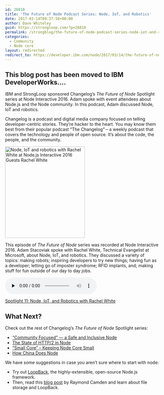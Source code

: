 ```yaml
---
id: 28810
title: 'The Future of Node Podcast Series: Node, IoT, and Robotics'
date: 2017-03-14T09:37:58+00:00
author: Dave Whiteley
guid: https://strongloop.com/?p=28810
permalink: /strongblog/the-future-of-node-podcast-series-node-iot-and-robotics/
categories:
  - Community
  - Node core
layout: redirected
redirect_to: https://developer.ibm.com/node/2017/03/14/the-future-of-node-podcast-series-node-iot-and-robotics/
---
```

This blog post has been moved to IBM DeveloperWorks....  
---
IBM and StrongLoop sponsored Changelog’s _The Future of Node_ Spotlight series at Node Interactive 2016. Adam spoke with event attendees about Node.js and the Node community. In this podcast, Adam discussed Node, IoT and robotics.

Changelog is a podcast and digital media company focused on telling developer-centric stories. They’re hacker to the heart. You may know them best from their popular podcast “The Changelog” &#8211; a weekly podcast that covers the technology and people of open source. It&#8217;s about the code, the people, and the community.

<!--more-->

<img class="aligncenter wp-image-28998 size-medium" src="{{site.url}}/blog-assets/2017/03/Node-IoT-and-Robotics-261x300.png" alt="Node, IoT and robotics with Rachel White at Node.js Interactive 2016 Guests Rachel White" width="261" height="300"  />

This episode of _The Future of Node_ series was recorded at Node Interactive 2016. Adam Stacoviak spoke with Rachel White, Technical Evangelist at Microsoft, about Node, IoT, and robotics. They discussed a variety of topics: making robots; inspiring developers to try new things; having fun as a developer; letting go of imposter syndrome; RFID implants, and; making stuff for fun outside of our day to day jobs.

<audio class="changelog-episode" src="https://cdn.changelog.com/uploads/spotlight/11/spotlight-11.mp3" preload="none" controls="controls" data-theme="night" data-src="https://changelog.com/spotlight/11/embed"></audio>

[Spotlight 11: Node, IoT, and Robotics with Rachel White](https://changelog.com/spotlight/11)



## What Next?

Check out the rest of Changelog’s _The Future of Node_ Spotlight series:

  * [“Community Focused” — a Safe and Inclusive Node](https://strongloop.com/strongblog/the-future-of-node-podcast-series-community-focused-a-safe-and-inclusive-node/)
  * [The State of HTTP/2 in Node](https://strongloop.com/strongblog/the-future-of-node-podcast-series-the-state-of-http2-in-node/)
  * [“Small Core” – Keeping Node Core Small](https://strongloop.com/strongblog/the-future-of-node-podcast-series-small-core-keeping-node-core-small/)
  * [How China Does Node](https://strongloop.com/strongblog/the-future-of-node-how-china-does-node/)

We have some suggestions in case you aren’t sure where to start with node:

  * Try out <a href="http://loopback.io/" target="_blank">LoopBack</a>, the highly-extensible, open-source Node.js framework.
  * Then, read this [blog post](https://strongloop.com/strongblog/working-with-file-storage-and-loopback/) by Raymond Camden and learn about file storage and LoopBack.
